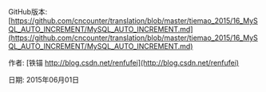 ﻿






GitHub版本: [https://github.com/cncounter/translation/blob/master/tiemao_2015/16_MySQL_AUTO_INCREMENT/MySQL_AUTO_INCREMENT.md](https://github.com/cncounter/translation/blob/master/tiemao_2015/16_MySQL_AUTO_INCREMENT/MySQL_AUTO_INCREMENT.md)

作者: [铁锚 http://blog.csdn.net/renfufei](http://blog.csdn.net/renfufei)

日期: 2015年06月01日
